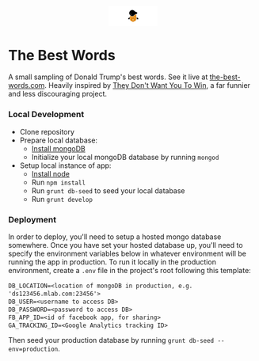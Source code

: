 <p align="center">
    <img src="https://raw.githubusercontent.com/filipemir/trump/master/public/static/img/face-orange.png" width="100px">
</p>

# The Best Words
A small sampling of Donald Trump's best words. See it live at [the-best-words.com](http://www.the-best-words.com).
Heavily inspired by [They Don't Want You To Win](http://www.theydontwantyouto.win), a far funnier and less discouraging
project.

### Local Development
* Clone repository
* Prepare local database:
  * [Install mongoDB](https://www.mongodb.com/download-center)
  * Initialize your local mongoDB database by running `mongod`
* Setup local instance of app:
  * [Install node](https://nodejs.org/en/download/)
  * Run `npm install`
  * Run `grunt db-seed` to seed your local database
  * Run `grunt develop`

### Deployment
In order to deploy, you'll need to setup a hosted mongo database somewhere. Once you have set your hosted database up,
you'll need to specify the environment variables below in whatever environment will be running the app in production.
To run it locally in the production environment, create a `.env` file in the project's root following this template:

```
DB_LOCATION=<location of mongoDB in production, e.g. 'ds123456.mlab.com:23456'>
DB_USER=<username to access DB>
DB_PASSWORD=<password to access DB>
FB_APP_ID=<id of facebook app, for sharing>
GA_TRACKING_ID=<Google Analytics tracking ID>
```

Then seed your production database by running `grunt db-seed --env=production`.


